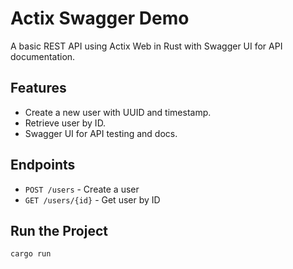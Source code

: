 # Actix Swagger Demo

A basic REST API using Actix Web in Rust with Swagger UI for API documentation.

## Features

- Create a new user with UUID and timestamp.
- Retrieve user by ID.
- Swagger UI for API testing and docs.

## Endpoints

- `POST /users` - Create a user
- `GET /users/{id}` - Get user by ID

## Run the Project

```bash
cargo run
